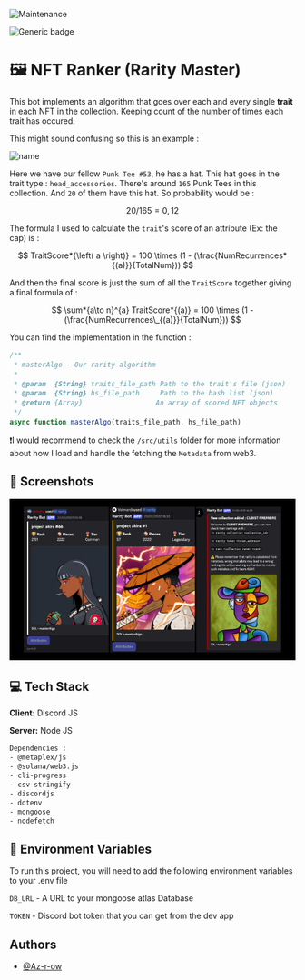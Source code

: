 ![Maintenance](https://img.shields.io/badge/Maintained%3F-no-red.svg)

![Generic badge](https://img.shields.io/badge/Status-Down-red.svg)

# 🖼 NFT Ranker (Rarity Master)

This bot implements an algorithm that goes over each and every single **trait** in each NFT in the collection. Keeping count of the number of times each trait has occured.

This might sound confusing so this is an example :

![name](https://images-ext-1.discordapp.net/external/6FH-CPwga_es4JQErmm15A7KxE2gqy1qFfCqkz5XssI/https/pnkt.pronft.dev/img/a76dcbee-fa1f-434b-b56a-1c2aa681356e.png?width=300&height=300)

Here we have our fellow `Punk Tee #53`, he has a hat.
This hat goes in the trait type : `head_accessories`. There's around `165` Punk Tees in this collection.
And `20` of them have this hat.
So probability would be :

$$20 / 165 = 0,12$$

The formula I used to calculate the `trait`'s score of an attribute (Ex: the cap) is :

$$ TraitScore*{\left( a \right)} = 100 \times (1 - (\frac{NumRecurrences*{(a)}}{TotalNum})) $$

And then the final score is just the sum of all the `TraitScore` together giving a final formula of :

$$ \sum*{a\to n}^{a} TraitScore*{(a)} = 100 \times (1 - (\frac{NumRecurrences\_{(a)}}{TotalNum})) $$

You can find the implementation in the function :

```javascript
/**
 * masterAlgo - Our rarity algorithm
 *
 * @param  {String} traits_file_path Path to the trait's file (json)
 * @param  {String} hs_file_path     Path to the hash list (json)
 * @return {Array}                  An array of scored NFT objects
 */
async function masterAlgo(traits_file_path, hs_file_path)
```

❗️I would recommend to check the `/src/utils` folder for more information about how I load and handle the fetching the `Metadata` from web3.

## 📸 Screenshots

![screenshots](./assets/rarity-bot.png)

## 💻 Tech Stack

**Client:** Discord JS

**Server:** Node JS

    Dependencies :
    - @metaplex/js
    - @solana/web3.js
    - cli-progress
    - csv-stringify
    - discordjs
    - dotenv
    - mongoose
    - nodefetch

## 🔑 Environment Variables

To run this project, you will need to add the following environment variables to your .env file

`DB_URL` - A URL to your mongoose atlas Database

`TOKEN` - Discord bot token that you can get from the dev app

## Authors

- [@Az-r-ow](https://www.github.com/Az-r-ow)
